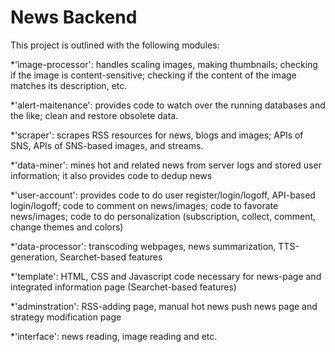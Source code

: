 News Backend
============

This project is outlined with the following modules:

*'image-processor': handles scaling images, making thumbnails; checking if the
image is content-sensitive; checking if the content of the image matches its
description, etc.

*'alert-maitenance': provides code to watch over the running databases and the like; clean and restore obsolete data.

*'scraper': scrapes RSS resources for news, blogs and images; APIs of SNS,
APIs of SNS-based images, and streams.

*'data-miner': mines hot and related news from server logs and stored user information; it also provides code to dedup news 

*'user-account': provides code to do user register/login/logoff, API-based login/logoff; code to comment on news/images; code to favorate news/images; code to do personalization (subscription, collect, comment, change themes and colors)

*'data-processor': transcoding webpages, news summarization, TTS-generation,
Searchet-based features 

*'template': HTML, CSS and Javascript code necessary for news-page and
integrated information page (Searchet-based features)

*'adminstration': RSS-adding page, manual hot news push news page and strategy
modification page 

*'interface': news reading, image reading and etc.
